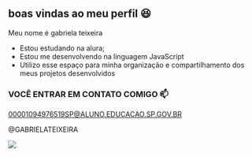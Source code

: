 ## boas vindas ao meu perfil 😆

Meu nome é gabriela teixeira

- Estou estudando na alura;
- Estou me desenvolvendo na linguagem JavaScript 
- Utilizo esse espaço para minha organização e compartilhamento dos meus projetos desenvolvidos 

### VOCÊ ENTRAR EM CONTATO COMIGO 📫

00001094976519SP@ALUNO.EDUCACAO.SP.GOV.BR

@GABRIELATEIXEIRA

![](https://media1.tenor.com/m/G7qLt6offwcAAAAd/shrek-meme.gif)
